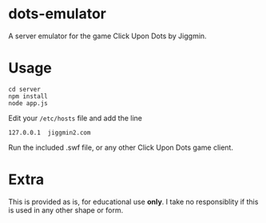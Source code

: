 dots-emulator
=============

A server emulator for the game Click Upon Dots by Jiggmin.

Usage
=====
    cd server
    npm install
    node app.js

Edit your `/etc/hosts` file and add the line

    127.0.0.1  jiggmin2.com

Run the included .swf file, or any other Click Upon Dots game client.

Extra
=====
This is provided as is, for educational use **only**. I take no responsiblity if this is used in any other shape or form.